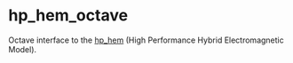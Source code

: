 # hp_hem_octave
Octave interface to the [hp_hem](https://github.com/pedrohnv/hp_hem) (High Performance Hybrid Electromagnetic Model).
